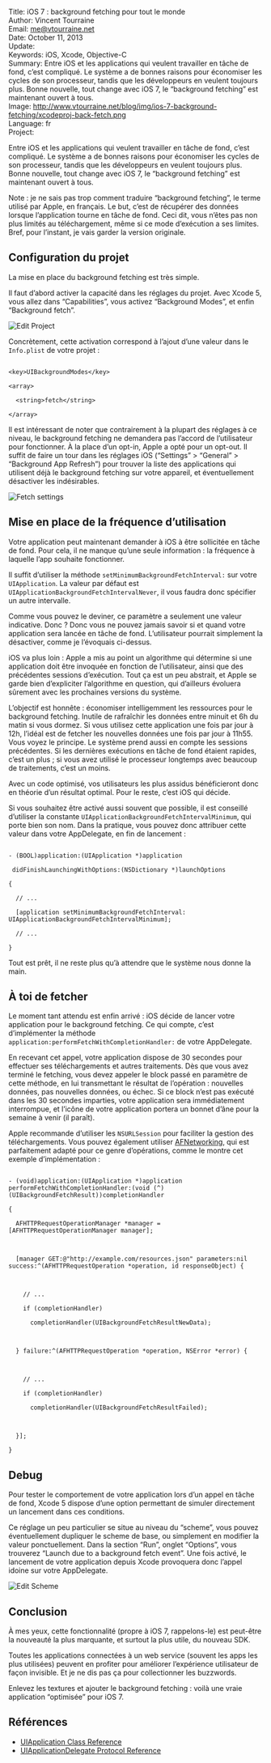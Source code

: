 Title:    iOS 7 : background fetching pour tout le monde  
Author:   Vincent Tourraine  
Email:    me@vtourraine.net  
Date:     October 11, 2013  
Update:   
Keywords: iOS, Xcode, Objective-C  
Summary:  Entre iOS et les applications qui veulent travailler en tâche de fond, c’est compliqué. Le système a de bonnes raisons pour économiser les cycles de son processeur, tandis que les développeurs en veulent toujours plus. Bonne nouvelle, tout change avec iOS 7, le “background fetching” est maintenant ouvert à tous.  
Image:    http://www.vtourraine.net/blog/img/ios-7-background-fetching/xcodeproj-back-fetch.png  
Language: fr  
Project:  

<p>Entre iOS et les applications qui veulent travailler en tâche de fond, c’est compliqué. Le système a de bonnes raisons pour économiser les cycles de son processeur, tandis que les développeurs en veulent toujours plus. Bonne nouvelle, tout change avec iOS 7, le “background fetching” est maintenant ouvert à tous.</p>

<p>
  Note : je ne sais pas trop comment traduire “background fetching”, le terme utilisé par Apple, en français. Le but, c’est de récupérer des données lorsque l’application tourne en tâche de fond. Ceci dit, vous n’êtes pas non plus limités au téléchargement, même si ce mode d’exécution a ses limites. Bref, pour l’instant, je vais garder la version originale.
</p>

<h2>Configuration du projet</h2>

<p>La mise en place du background fetching est très simple.</p>

<p>Il faut d’abord activer la capacité dans les réglages du projet. Avec Xcode 5, vous allez dans “Capabilities”, vous activez “Background Modes”, et enfin “Background fetch”.</p>

<div class="slideshow">
	<img src="img/ios-7-background-fetching/xcodeproj-back-fetch-annotated.png" class="nostyle" alt="Edit Project" />
</div>

<p>Concrètement, cette activation correspond à l’ajout d’une valeur dans le <code>Info.plist</code> de votre projet : </p>
<code>
&lt;key&gt;UIBackgroundModes&lt;/key&gt;<br/>
&lt;array&gt;<br/>
&nbsp;&nbsp;&lt;string&gt;fetch&lt;/string&gt;<br/>
&lt;/array&gt;
</code>

<p>Il est intéressant de noter que contrairement à la plupart des réglages à ce niveau, le background fetching ne demandera pas l’accord de l’utilisateur pour fonctionner. À la place d’un opt-in, Apple a opté pour un opt-out. Il suffit de faire un tour dans les réglages iOS (“Settings” > “General” > “Background App Refresh”) pour trouver la liste des applications qui utilisent déjà le background fetching sur votre appareil, et éventuellement désactiver les indésirables.</p>

<div class="slideshow">
	<img src="img/ios-7-background-fetching/back-fetch-settings-scaled.png" alt="Fetch settings" />
</div>

<h2>Mise en place de la fréquence d’utilisation</h2>

<p>Votre application peut maintenant demander à iOS à être sollicitée en tâche de fond. Pour cela, il ne manque qu’une seule information : la fréquence à laquelle l’app souhaite fonctionner.</p>

<p>Il suffit d’utiliser la méthode <code>setMinimumBackgroundFetchInterval:</code> sur votre <code>UIApplication</code>. La valeur par défaut est <code>UIApplicationBackgroundFetchIntervalNever</code>, il vous faudra donc spécifier un autre intervalle. </p>

<p>Comme vous pouvez le deviner, ce paramètre a seulement une valeur indicative. Donc ? Donc vous ne pouvez jamais savoir si et quand votre application sera lancée en tâche de fond. L’utilisateur pourrait simplement la désactiver, comme je l’évoquais ci-dessus. </p>

<p>iOS va plus loin : Apple a mis au point un algorithme qui détermine si une application doit être invoquée en fonction de l’utilisateur, ainsi que des précédentes sessions d’exécution. Tout ça est un peu abstrait, et Apple se garde bien d’expliciter l’algorithme en question, qui d’ailleurs évoluera sûrement avec les prochaines versions du système. </p>

<p>L’objectif est honnête : économiser intelligemment les ressources pour le background fetching. Inutile de rafraîchir les données entre minuit et 6h du matin si vous dormez. Si vous utilisez cette application une fois par jour à 12h, l’idéal est de fetcher les nouvelles données une fois par jour à 11h55. Vous voyez le principe. Le système prend aussi en compte les sessions  précédentes. Si les dernières exécutions en tâche de fond étaient rapides, c’est un plus ; si vous avez utilisé le processeur longtemps avec beaucoup de traitements, c’est un moins. </p>

<p>Avec un code optimisé, vos utilisateurs les plus assidus bénéficieront donc en théorie d’un résultat optimal. Pour le reste, c’est iOS qui décide.</p>

<p>Si vous souhaitez être activé aussi souvent que possible, il est conseillé d’utiliser la constante <code>UIApplicationBackgroundFetchIntervalMinimum</code>, qui porte bien son nom. Dans la pratique, vous pouvez donc attribuer cette valeur dans votre AppDelegate, en fin de lancement :</p>

<code>
- (BOOL)application:(UIApplication *)application <br/>
&nbsp;didFinishLaunchingWithOptions:(NSDictionary *)launchOptions<br />
{<br />
&nbsp;&nbsp;// ...<br />
&nbsp;&nbsp;[application setMinimumBackgroundFetchInterval: UIApplicationBackgroundFetchIntervalMinimum];<br />
&nbsp;&nbsp;// ... <br />
}
</code>

<p>Tout est prêt, il ne reste plus qu’à attendre que le système nous donne la main.</p>


<h2>À toi de fetcher</h2>

<p>Le moment tant attendu est enfin arrivé : iOS décide de lancer votre application pour le background fetching. Ce qui compte, c’est d’implémenter la méthode <code>application:performFetchWithCompletionHandler:</code> de votre AppDelegate. </p>

<p>En recevant cet appel, votre application dispose de 30 secondes pour effectuer ses téléchargements et autres traitements. Dès que vous avez terminé le fetching, vous devez appeler le block passé en paramètre de cette méthode, en lui transmettant le résultat de l’opération : nouvelles données, pas  nouvelles données, ou échec. Si ce block n’est pas exécuté dans les 30 secondes imparties, votre application sera immédiatement interrompue, et l’icône de votre application portera un bonnet d’âne pour la semaine à venir (il paraît). </p>

<p>Apple recommande d’utiliser les <code>NSURLSession</code> pour faciliter la gestion des téléchargements. Vous pouvez également utiliser <a href="https://github.com/AFNetworking/AFNetworking">AFNetworking</a>, qui est parfaitement adapté pour ce genre d’opérations, comme le montre cet exemple d’implémentation :</p>

<code>
- (void)application:(UIApplication *)application performFetchWithCompletionHandler:(void (^)(UIBackgroundFetchResult))completionHandler<br />
{<br />
&nbsp;&nbsp;AFHTTPRequestOperationManager *manager = [AFHTTPRequestOperationManager manager];<br />
<br />
&nbsp;&nbsp;[manager GET:@&quot;http://example.com/resources.json&quot; parameters:nil success:^(AFHTTPRequestOperation *operation, id responseObject) {<br />
<br />
&nbsp;&nbsp;&nbsp;&nbsp;// ...<br />
&nbsp;&nbsp;&nbsp;&nbsp;if (completionHandler)<br />
&nbsp;&nbsp;&nbsp;&nbsp;&nbsp;&nbsp;completionHandler(UIBackgroundFetchResultNewData);<br />
<br />
&nbsp;&nbsp;} failure:^(AFHTTPRequestOperation *operation, NSError *error) {<br />
<br />
&nbsp;&nbsp;&nbsp;&nbsp;// ...<br />
&nbsp;&nbsp;&nbsp;&nbsp;if (completionHandler)<br />
&nbsp;&nbsp;&nbsp;&nbsp;&nbsp;&nbsp;completionHandler(UIBackgroundFetchResultFailed);<br />
<br />
&nbsp;&nbsp;}];<br />
}
</code>


<h2>Debug</h2>

<p>Pour tester le comportement de votre application lors d’un appel en tâche de fond, Xcode 5 dispose d’une option permettant de simuler directement un lancement dans ces conditions.</p>

<p>Ce réglage un peu particulier se situe au niveau du “scheme”, vous pouvez éventuellement dupliquer le scheme de base, ou simplement en modifier la valeur ponctuellement. Dans la section “Run”, onglet “Options”, vous trouverez “Launch due to a background fetch event”. Une fois activé, le lancement de votre application depuis Xcode provoquera donc l’appel idoine sur votre AppDelegate. </p>

<div class="slideshow">
	<img src="img/ios-7-background-fetching/xcodeproj-back-fetch-scheme-annotated.png" class="nostyle" alt="Edit Scheme" />
</div>


<h2>Conclusion</h2>

<p>À mes yeux, cette fonctionnalité (propre à iOS 7, rappelons-le) est peut-être la nouveauté la plus marquante, et surtout la plus utile, du nouveau SDK. </p>

<p>Toutes les applications connectées à un web service (souvent les apps les plus utilisées) peuvent en profiter pour améliorer l’expérience utilisateur de façon invisible. Et je ne dis pas ça pour collectionner les buzzwords.</p>

<p>Enlevez les textures et ajouter le background fetching : voilà une vraie application “optimisée” pour iOS 7.</p>


<h2>Références</h2>

<ul>
  <li><a href="https://developer.apple.com/library/ios/documentation/uikit/reference/UIApplication_Class/Reference/Reference.html">UIApplication Class Reference</a></li>
  <li><a href="https://developer.apple.com/library/ios/documentation/uikit/reference/UIApplicationDelegate_Protocol/Reference/Reference.html">UIApplicationDelegate Protocol Reference</a></li>
</ul>

